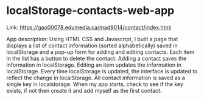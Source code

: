 # localStorage-contacts-web-app
Link: https://gao00078.edumedia.ca/mad9014/contact/index.html

App description: Using HTML CSS and Javascript, I built a page that displays a list of contact information (sorted alphabetically) saved in localStorage and a pop-up form for adding and editing contacts.
Each item in the list has a button to delete the contact. Adding a contact saves the information in localStorage. Editing an item updates the information in localStorage.
Every time localStorage is updated, the interface is updated to reflect the change in localStorage.
All contact information is saved as a single key in localstorage. When my app starts, check to see if the key exists, if not then create it and add myself as the first contact.

